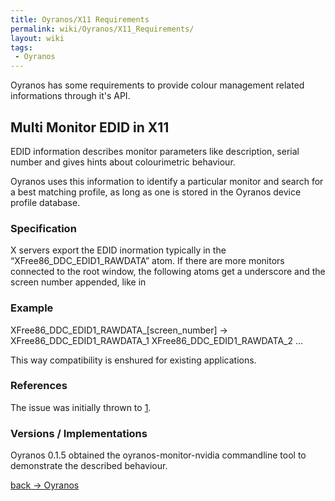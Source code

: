 ```yaml
---
title: Oyranos/X11 Requirements
permalink: wiki/Oyranos/X11_Requirements/
layout: wiki
tags:
 - Oyranos
---
```


Oyranos has some requirements to provide colour management related
informations through it's API.

Multi Monitor EDID in X11
-------------------------

EDID information describes monitor parameters like description, serial
number and gives hints about colourimetric behaviour.

Oyranos uses this information to identify a particular monitor and
search for a best matching profile, as long as one is stored in the
Oyranos device profile database.

### Specification

X servers export the EDID inormation typically in the
“XFree86\_DDC\_EDID1\_RAWDATA” atom. If there are more monitors
connected to the root window, the following atoms get a underscore and
the screen number appended, like in

### Example

XFree86\_DDC\_EDID1\_RAWDATA\_\[screen\_number\] -&gt;
XFree86\_DDC\_EDID1\_RAWDATA\_1 XFree86\_DDC\_EDID1\_RAWDATA\_2 ...

This way compatibility is enshured for existing applications.

### References

The issue was initially thrown to
[1](https://bugs.freedesktop.org/show_bug.cgi?id=3910).

### Versions / Implementations

Oyranos 0.1.5 obtained the oyranos-monitor-nvidia commandline tool to
demonstrate the described behaviour.

[back -&gt; Oyranos](/wiki/Oyranos "wikilink")
